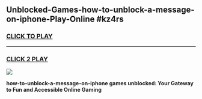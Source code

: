 
## Unblocked-Games-how-to-unblock-a-message-on-iphone-Play-Online #kz4rs
<h3>
<a href="https://news.freeplayer.one?title=how-to-unblock-a-message-on-iphone&ref=3">CLICK TO PLAY</a></h3>
<hr>

<h3>
<a href="https://news.freeplayer.one?title=how-to-unblock-a-message-on-iphone&ref=3">CLICK 2 PLAY</a>
  
</h3>

<a href="https://news.freeplayer.one?title=how-to-unblock-a-message-on-iphone&ref=3"><img src="https://clearcache.store/games.png"></a>


**how-to-unblock-a-message-on-iphone games unblocked: Your Gateway to Fun and Accessible Online Gaming**
